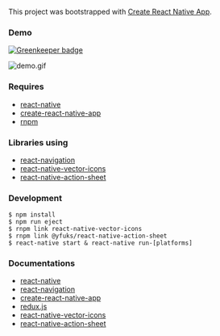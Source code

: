 This project was bootstrapped with [Create React Native App](https://github.com/react-community/create-react-native-app).

### Demo

[![Greenkeeper badge](https://badges.greenkeeper.io/htdangkhoa/react-native-advance-todo.svg)](https://greenkeeper.io/)

![demo.gif](http://sv1.upsieutoc.com/2017/06/26/demo.gif)

### Requires
 - [react-native](https://facebook.github.io/react-native/)
 - [create-react-native-app](https://github.com/react-community/create-react-native-app)
 - [rnpm](https://github.com/rnpm/rnpm)

### Libraries using
 - [react-navigation](https://reactnavigation.org/)
 - [react-native-vector-icons](https://github.com/oblador/react-native-vector-icons)
 - [react-native-action-sheet](https://github.com/yfuks/react-native-action-sheet)

### Development
 ```shell
 $ npm install
 $ npm run eject
 $ rnpm link react-native-vector-icons
 $ rnpm link @yfuks/react-native-action-sheet
 $ react-native start & react-native run-[platforms]
 ```
 
### Documentations
 - [react-native](https://facebook.github.io/react-native/)
 - [react-navigation](https://reactnavigation.org/docs/intro/)
 - [create-react-native-app](https://github.com/react-community/create-react-native-app/blob/master/README.md)
 - [redux.js](http://redux.js.org/)
 - [react-native-vector-icons](https://github.com/oblador/react-native-vector-icons/blob/master/README.md)
 - [react-native-action-sheet](https://github.com/yfuks/react-native-action-sheet/blob/master/README.md)
